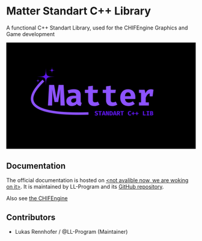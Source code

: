 
# Matter Standart C++ Library 
A functional C++ Standart Library, used for the CHIFEngine Graphics and Game development

<p align="center">
    <img src="https://github.com/LL-Program/Matter/blob/main/GitPage/MatterLibLogo.png?raw=true" width="1080" alt="Matter logo">
  </a>
</p>


## Documentation

The official documentation is hosted on [<not avalible now, we are woking on it>]().
It is maintained by LL-Program and its [GitHub repository](https://github.com/LL-Program/Matter/).

Also see [the CHIFEngine](https://github.com/LL-Program/CHIF-Engine/)
## Contributors

 - Lukas Rennhofer / @LL-Program (Maintainer)
